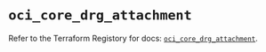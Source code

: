# `oci_core_drg_attachment`

Refer to the Terraform Registory for docs: [`oci_core_drg_attachment`](https://registry.terraform.io/providers/oracle/oci/6.18.0/docs/resources/core_drg_attachment).
